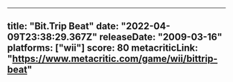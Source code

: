 
---
title: "Bit.Trip Beat"
date: "2022-04-09T23:38:29.367Z"
releaseDate: "2009-03-16"
platforms: ["wii"]
score: 80
metacriticLink: "https://www.metacritic.com/game/wii/bittrip-beat"
---
